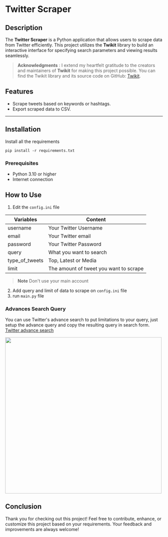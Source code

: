 
# Twitter Scraper

## Description
The **Twitter Scraper** is a Python application that allows users to scrape data from Twitter efficiently. This project utilizes the **Twikit** library to build an interactive interface for specifying search parameters and viewing results seamlessly. 

> **Acknowledgments** :
I extend my heartfelt gratitude to the creators and maintainers of **Twikit** for making this project possible.
You can find the Twikit library and its source code on GitHub: [Twikit](https://github.com/d60/twikit).


## Features
- Scrape tweets based on keywords or hashtags.
- Export scraped data to CSV.
---

## Installation
Install all the requirements

    pip install -r requirements.txt

### Prerequisites
- Python 3.10 or higher
- Internet connection

## How to Use
 1.  Edit the `config.ini` file
 
|Variables| Content |
|--|--|
| username | Your Twitter Username  |
| email | Your Twitter email |
| password | Your Twitter Password |
| query | What you want to search |
| type_of_tweets | Top, Latest or Media |
| limit | The amount of tweet you want to scrape |

 > **Note**
 > Don't use your main account
 2. Add query and limit of data  to  scrape on `config.ini` file
 3. run `main.py` file
 
 ### Advances Search Query
You can use Twitter's advance search to put limitations to your query, just setup the advance query and copy the resulting query in search form.  
[Twitter advance search](https://twitter.com/search-advanced)

<img src="https://github.com/user-attachments/assets/3d98a6ba-a24c-4cc7-adc8-a7fd505f15b7" width="500" height="500">

## Conclusion
Thank you for checking out this project! Feel free to contribute, enhance, or customize this project based on your requirements. Your feedback and improvements are always welcome!
